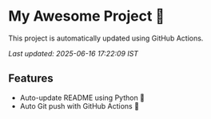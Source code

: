 # My Awesome Project 🚀

This project is automatically updated using GitHub Actions.

_Last updated: 2025-06-16 17:22:09 IST_

## Features
- Auto-update README using Python 🐍
- Auto Git push with GitHub Actions 🤖

